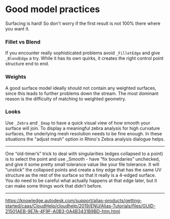 # Good model practices

Surfacing is hard! So don't worry if the first result is not 100% there where you want it.

### Fillet vs Blend
If you encounter really sophisticated problems avoid `_FilletEdge` and give `_BlendEdge` a try. While it has its own quirks, it creates the right control point structure end to end.

### Weights
A good surface model ideally should not contain any weighted surfaces, since this leads to further problems down the stream. The most dominant reason is the difficulty of matching to weighted geometry.

### Looks
Use `_Zebra` and `_Emap` to have a quick visual view of how smooth your surface will join. To display a meaningful zebra analysis for high curvature surfaces, the underlying mesh resolution needs to be fine enough. In these situations the "adjust mesh" option in Rhino's Zebra analysis dialogue helps.

----

One “old-timer’s” trick to deal with singularities (edges collapsed to a point) is to select the point and use _Smooth - have “fix boundaries” unchecked, and give it some pretty small tolerance value like your file tolerance. It will “unstick” the collapsed points and create a tiny edge that has the same UV structure as the rest of the surface so that it really is a 4-edged surface. You do need to be careful what actually happens at that edge later, but it can make some things work that didn’t before.

---
https://knowledge.autodesk.com/support/alias-products/getting-started/caas/CloudHelp/cloudhelp/2019/ENU/Alias-Tutorials/files/GUID-21501AEB-9E7A-4F9F-A0B3-0A4B3431B9BD-htm.html